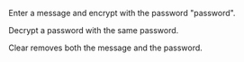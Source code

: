 Enter a message and encrypt with the password "password".

Decrypt a password with the same password.

Clear removes both the message and the password.